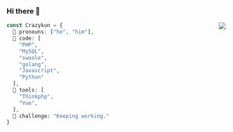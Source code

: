 ### Hi there 👋
<img align="right" src="https://github-readme-stats.vercel.app/api?username=crazykun&show_icons=true&icon_color=CE1D2D&text_color=718096&bg_color=ffffff&hide_title=true" />

```php
const Crazykun = {
  🌱 pronouns: ["he", "him"],
  👯 code: [
    "PHP",
    "MySQL",
    "swoole",
    "golang",
    "Javascript",
    "Python"
  ],
  🤔 tools: [
    "Thinkphp",
    "Vue",
  ],
  🔭 challenge: "Keeping working."
}
```


<!--
- 🔭 I’m currently working on ...
- 🌱 I’m currently learning ...
- 👯 I’m looking to collaborate on ...
- 🤔 I’m looking for help with ...
- 💬 Ask me about ...
- 📫 How to reach me: ...
- 😄 Pronouns: ...
- ⚡ Fun fact: ...

